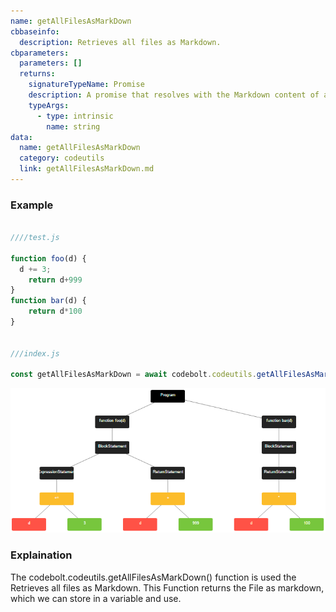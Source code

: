 ```yaml
---
name: getAllFilesAsMarkDown
cbbaseinfo:
  description: Retrieves all files as Markdown.
cbparameters:
  parameters: []
  returns:
    signatureTypeName: Promise
    description: A promise that resolves with the Markdown content of all files.
    typeArgs:
      - type: intrinsic
        name: string
data:
  name: getAllFilesAsMarkDown
  category: codeutils
  link: getAllFilesAsMarkDown.md
---
```

<CBBaseInfo/> 
 <CBParameters/>

### Example

```js

////test.js 

function foo(d) {
  d += 3;
    return d+999
}
function bar(d) {
    return d*100
}


///index.js

const getAllFilesAsMarkDown = await codebolt.codeutils.getAllFilesAsMarkDown();

```

![markdown](../../../static/img/markdown.png)

### Explaination 

The codebolt.codeutils.getAllFilesAsMarkDown() function is used the Retrieves all files as Markdown. This Function returns the File as markdown, which we can store in a variable and use.